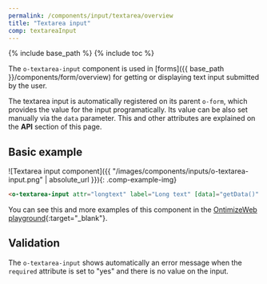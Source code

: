 ```yaml
---
permalink: /components/input/textarea/overview
title: "Textarea input"
comp: textareaInput
---
```


{% include base_path %}
{% include toc %}

The `o-textarea-input` component is used in [forms]({{ base_path }}/components/form/overview) for getting or displaying text input submitted by the user.

The textarea input is automatically registered on its parent `o-form`, which provides the value for the input programatically. Its value can be also set manually via the `data` parameter. This and other attributes are explained on the **API** section of this page.

## Basic example
![Textarea input component]({{ "/images/components/inputs/o-textarea-input.png" | absolute_url }}){: .comp-example-img}

```html
<o-textarea-input attr="longtext" label="Long text" [data]="getData()" required="yes"></o-textarea-input>
```
You can see this and more examples of this component in the [OntimizeWeb playground]({{site.playgroundurl}}/main/inputs/textarea){:target="_blank"}.

## Validation
The `o-textarea-input` shows automatically an error message when the `required` attribute is set to "yes" and there is no value on the input.
